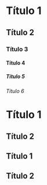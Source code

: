# Título 1
## Título 2
### Título 3
#### Título 4
##### Título 5
###### Título 6

Título 1
========
Título 2
--------

## Título 1 ##

## Título 2 ##